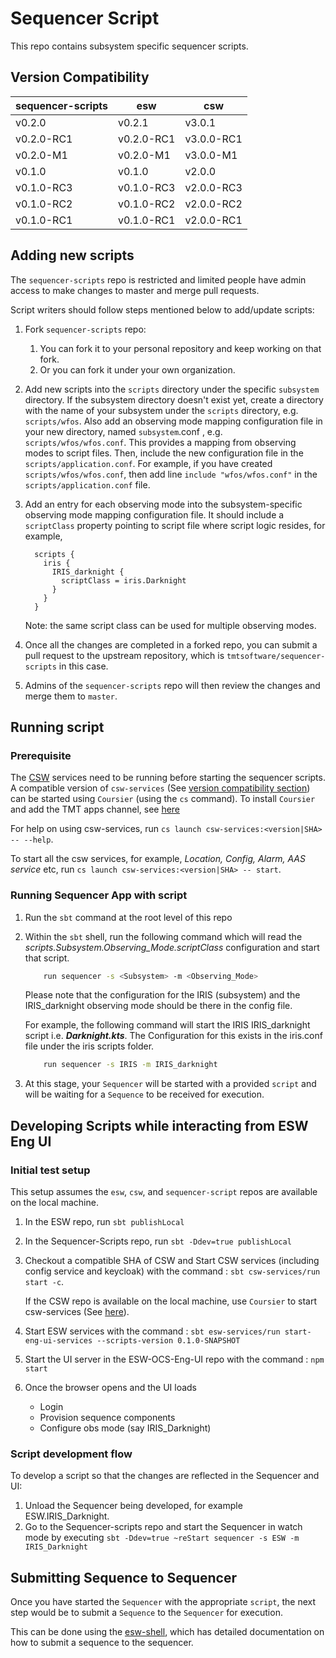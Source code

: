 # Sequencer Script

This repo contains subsystem specific sequencer scripts.

## Version Compatibility

| sequencer-scripts | esw        | csw        |
| ----------------- | ---------- | ---------- |
| v0.2.0            | v0.2.1     | v3.0.1     |    
| v0.2.0-RC1        | v0.2.0-RC1 | v3.0.0-RC1 |    
| v0.2.0-M1         | v0.2.0-M1  | v3.0.0-M1  |
| v0.1.0            | v0.1.0     | v2.0.0     |
| v0.1.0-RC3        | v0.1.0-RC3 | v2.0.0-RC3 |
| v0.1.0-RC2        | v0.1.0-RC2 | v2.0.0-RC2 |
| v0.1.0-RC1        | v0.1.0-RC1 | v2.0.0-RC1 |

## Adding new scripts

The `sequencer-scripts` repo is restricted and limited people have admin access to make changes to master and merge pull requests.

Script writers should follow steps mentioned below to add/update scripts:

1. Fork `sequencer-scripts` repo:
    1. You can fork it to your personal repository and keep working on that fork.
    1. Or you can fork it under your own organization.

1. Add new scripts into the `scripts` directory under the specific `subsystem` directory.  If the subsystem directory doesn't exist yet, create a directory with the name of your subsystem under the `scripts` directory, e.g. `scripts/wfos`.  Also add an observing mode mapping configuration file in your new directory, named `subsystem`.conf , e.g. `scripts/wfos/wfos.conf`.  This provides a mapping from observing modes to script files. Then, include the new configuration file in the `scripts/application.conf`. For example, if you have created `scripts/wfos/wfos.conf`, then add line `include "wfos/wfos.conf"` in the `scripts/application.conf` file.

1. Add an entry for each observing mode into the subsystem-specific observing mode mapping configuration file.  It should include a `scriptClass` property pointing to script file where script logic resides, for example,

    ```hocon
      scripts {
        iris {
          IRIS_darknight {
            scriptClass = iris.Darknight
          }
        }
      }
    ```

    Note: the same script class can be used for multiple observing modes.

1. Once all the changes are completed in a forked repo, you can submit a pull request to the upstream repository, which is `tmtsoftware/sequencer-scripts` in this case.

1. Admins of the `sequencer-scripts` repo will then review the changes and merge them to `master`.

## Running script

### Prerequisite

The [CSW](https://github.com/tmtsoftware/csw) services need to be running before starting the sequencer scripts.
A compatible version of `csw-services` (See [version compatibility section](#-version-compaibilty)) can be started using `Coursier` (using the `cs` command).
To install `Coursier` and add the TMT apps channel, see [here](https://tmtsoftware.github.io/esw//technical/apps/getting-apps.html#1-install-coursier)

For help on using csw-services, run `cs launch csw-services:<version|SHA> -- --help`.

To start all the csw services, for example, _Location, Config, Alarm, AAS service_ etc, run `cs launch csw-services:<version|SHA> -- start`.

### Running Sequencer App with script

1. Run the `sbt` command at the root level of this repo

1. Within the `sbt` shell, run the following command which will read the _scripts.Subsystem.Observing_Mode.scriptClass_ configuration and start that script.

    ```bash
        run sequencer -s <Subsystem> -m <Observing_Mode>
    ```
    Please note that the configuration for the IRIS (subsystem) and the IRIS_darknight observing mode should be there in
    the config file.

    For example, the following command will start the IRIS IRIS_darknight script i.e. **_Darknight.kts_**.
    The Configuration for this exists in the iris.conf file under the iris scripts folder.
    
    ```bash
        run sequencer -s IRIS -m IRIS_darknight
    ```

1. At this stage, your `Sequencer` will be started with a provided `script` and will be waiting for a `Sequence` to be received for execution.

## Developing Scripts while interacting from ESW Eng UI
### Initial test setup
This setup assumes the `esw`, `csw`, and `sequencer-script` repos are available on the local machine.

1. In the ESW repo, run `sbt publishLocal`
1. In the Sequencer-Scripts repo, run `sbt -Ddev=true publishLocal`            
1. Checkout a compatible SHA of CSW and Start CSW services (including config service and keycloak) with the command : `sbt csw-services/run start -c`. 
   
   If the CSW repo is available on the local machine, use `Coursier` to start csw-services (See [here](#prerequisite)). 
1. Start ESW services with the command : `sbt esw-services/run start-eng-ui-services --scripts-version 0.1.0-SNAPSHOT`
1. Start the UI server in the ESW-OCS-Eng-UI repo with the command : `npm start`
1. Once the browser opens and the UI loads
    - Login  
    - Provision sequence components
    - Configure obs mode (say IRIS_Darknight)

### Script development flow
To develop a script so that the changes are reflected in the Sequencer and UI:
1. Unload the Sequencer being developed, for example ESW.IRIS_Darknight.
1. Go to the Sequencer-scripts repo and start the Sequencer in watch mode by executing `sbt -Ddev=true ~reStart sequencer -s ESW -m IRIS_Darknight`

## Submitting Sequence to Sequencer

Once you have started the `Sequencer` with the appropriate `script`, the next step would be to submit a `Sequence` to the `Sequencer` for execution.

This can be done using the [esw-shell](https://github.com/tmtsoftware/esw/tree/master/esw-shell), which has detailed documentation on how to submit a sequence to the sequencer.
